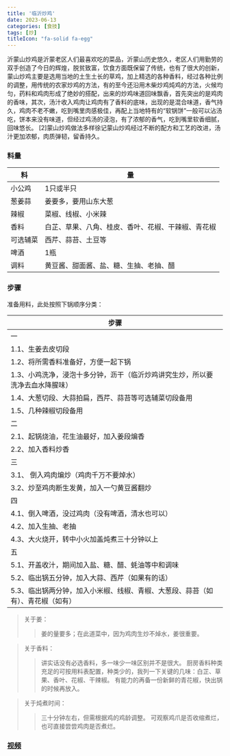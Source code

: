 ```yaml
---
title: '临沂炒鸡'
date: 2023-06-13
categories: [食技]
tags: [炒]
titleIcon: "fa-solid fa-egg"
---
```

沂蒙山炒鸡是沂蒙老区人们最喜欢吃的菜品，沂蒙山历史悠久，老区人们用勤劳的双手创造了今日的辉煌，脱贫致富，饮食方面既保留了传统，也有了很大的创新，蒙山炒鸡主要是选用当地的土生土长的草鸡，加上精选的各种香料，经过各种比例的调整，用传统的农家炒鸡的方法，有的至今还沿用木柴炒鸡炖鸡的方法，火候均匀，药料和鸡肉形成了绝妙的搭配，出来的炒鸡味道回味飘香，首先突出的是鸡肉的香味，其次，汤汁收入鸡肉让鸡肉有了香料的底味，出现的是混合味道，香气持久，鸡肉不老不嫩，吃到嘴里肉感极佳，再配上当地特有的“软锅饼”一般可以沾汤吃，饼本来没有味道，但经过鸡汤的浸泡，有了浓郁的香气，吃到嘴里软香细腻，回味悠长。 [2]蒙山炒鸡做法多样徐记蒙山炒鸡经过不断的配方和工艺的改进，汤汁更加浓郁，肉质弹韧，留香持久。


### 料量

|料|量|
|---|---|
|小公鸡|1只或半只|
|葱姜蒜|姜要多，要用山东大葱|
|辣椒|菜椒、线椒、小米辣|
|香料|白芷、草果、八角、桂皮、香叶、花椒、干辣椒、青花椒|
|可选辅菜|西芹、蒜苔、土豆等|
|啤酒|1瓶|
|调料|黄豆酱、甜面酱、盐、糖、生抽、老抽、醋|

### 步骤

准备用料，此处按照下锅顺序分类：

|步骤|
|---|
|一|
|1.1、生姜去皮切段|
|1.2、将所需香料准备好，方便一起下锅|
|1.3、小鸡洗净，浸泡十多分钟，沥干（临沂炒鸡讲究生炒，所以要洗净去血水降腥味）|
|1.4、大葱切段、大蒜拍扁，西芹、蒜苔等可选辅菜切段备用|
|1.5、几种辣椒切段备用|
|二|
|2.1、起锅烧油，花生油最好，加入姜段煸香|
|2.2、加入香料炒香|
|三|
|3.1、 倒入鸡肉煸炒（鸡肉千万不要焯水）|
|3.2、炒至鸡肉断生发黄，加入一勺黄豆酱翻炒|
|四|
|4.1、倒入啤酒，没过鸡肉（没有啤酒，清水也可以）|
|4.2、加入生抽、老抽|
|4.3、大火烧开，转中小火加盖炖煮三十分钟以上|
|五|
|5.1、开盖收汁，期间加入盐、糖、醋、蚝油等中和调味|
|5.2、临出锅五分钟，加入大蒜、西芹（如果有的话）|
|5.3、临出锅两分钟，加入小米椒、线椒、青椒、大葱段、蒜苔（如有）、青花椒（如有）|

> 关于姜：
>> 姜的量要多；在此道菜中，因为鸡肉生炒不焯水，姜很重要。

> 关于香料：
>> 讲实话没有必选香料，多一味少一味区别并不是很大。
>> 厨房香料种类充足的可按用料表配置，种类少的，我列一下关键的几味：白芷、草果、香叶、花椒、干辣椒。
>> 有能力的再备一份新鲜的青花椒，快出锅的时候再放入。

> 关于炖煮时间：
>> 三十分钟左右，但需根据鸡的鸡龄调整。
>> 可观察鸡爪是否收缩煮烂，也可直接尝尝鸡肉是否煮烂。


### [视频](https://www.douyin.com/video/7094583817150713101)
